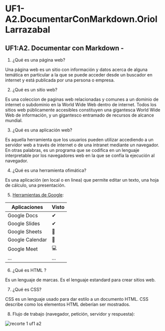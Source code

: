 # UF1-A2.DocumentarConMarkdown.OriolLarrazabal
## UF1:A2. Documentar con Markdown - 

1. ¿Qué es una página web?

Una página web es un sitio con información y datos acerca de alguna temática en particular a la que se puede acceder desde un buscador en internet y está publicada por una persona o empresa.

2. ¿Qué es un sitio web?

Es una coleccion de paginas web relacionadas y  comunes a un dominio de internet o subdominio en la World Wide Web dentro de internet. Todos los sitios web públicamente accesibles constituyen una gigantesca World Wide Web de información, y un gigantesco entramado de recursos de alcance mundial.

3. ¿Qué es una aplicación web?

Es aquella herramienta que los usuarios pueden utilizar accediendo a un servidor web a través de internet o de una intranet mediante un navegador. En otras palabras, es un programa que se codifica en un lenguaje interpretable por los navegadores web en la que se confía la ejecución al navegador.

4. ¿Qué es una herramienta ofimática?

Es una aplicación (en local o en linea) que permite editar un texto, una hoja de cálculo, una
presentación.

5. [Herramientas de Google](https://www.google.com/intl/es-419/chrome/browser-tools/ "Herramientas de Google"):

| Aplicaciones    | Visto | 
| ------------    | ----- |
| Google Docs     | ✔     |
| Google Slides   | ✔     |
| Google Sheets   |  📅   |
| Google Calendar | 📅    |
| Google Meet     | 💻    |
| ...             | ...    |

6. ¿Qué es HTML ?

Es un lenguaje de marcas. Es el lenguaje estandard para crear sitios web.

<!DOCTYPE html>
<html lang= "en">
<head>
  <meta charset="UTF-8">
  <meta http-equiv="X-UA-Compatible" content="IE=edge">
  <meta name="viewport" content="width=device-width, initial-scale=1.0">
  
  <title>Document</title>
</head>
<body>
  
</body>
</html>

7. ¿Qué es CSS?

CSS es un lenguaje usado para dar estilo a un documento HTML. CSS describe como los
elementos HTML deberían ser mostrados.


8. Flujo de trabajo (navegador, petición, servidor y respuesta):

![recorte 1 uf1 a2](https://user-images.githubusercontent.com/113420705/191226826-9c549093-5f2e-42e8-a9a8-a8e029a4da5f.png)


